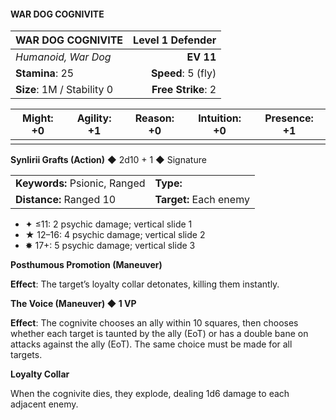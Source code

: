 #### WAR DOG COGNIVITE

| WAR DOG COGNIVITE          | **Level 1 Defender** |
| :------------------------- | -------------------: |
| *Humanoid, War Dog*        |            **EV 11** |
| **Stamina**: 25            |   **Speed**: 5 (fly) |
| **Size**: 1M / Stability 0 |   **Free Strike**: 2 |

| **Might**: +0 | **Agility**: +1 | **Reason**: +0 | **Intuition**: +0 | **Presence**: +1 |
| ------------- | --------------- | -------------- | ----------------- | ---------------- |
|               |                 |                |                   |                  |

**Synlirii Grafts (Action)** ◆ 2d10 + 1 ◆ Signature

|                               |                        |
| :---------------------------- | :--------------------- |
| **Keywords:** Psionic, Ranged | **Type:**              |
| **Distance:** Ranged 10       | **Target:** Each enemy |

- ✦ ≤11: 2 psychic damage; vertical slide 1
- ★ 12–16: 4 psychic damage; vertical slide 2
- ✸ 17+: 5 psychic damage; vertical slide 3

**Posthumous Promotion (Maneuver)**

**Effect**: The target’s loyalty collar detonates, killing them instantly.

**The Voice (Maneuver) ◆ 1 VP**

**Effect**: The cognivite chooses an ally within 10 squares, then chooses whether each target is taunted by the ally (EoT) or has a double bane on attacks against the ally (EoT). The same choice must be made for all targets.

**Loyalty Collar**

When the cognivite dies, they explode, dealing 1d6 damage to each adjacent enemy.
